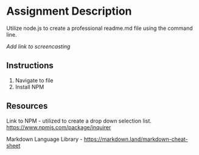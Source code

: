 # Assignment Description
Utilize node.js to create a professional readme.md file using the command line.


*Add link to screencasting*
## Instructions
1. Navigate to file
2. Install NPM

## Resources
Link to NPM - utilized to create a drop down selection list. https://www.npmjs.com/package/inquirer

Markdown Language Library - https://markdown.land/markdown-cheat-sheet

